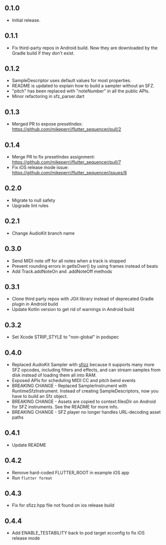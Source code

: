 ## 0.1.0

* Initial release.

## 0.1.1

* Fix third-party repos in Android build. Now they are downloaded by the Gradle build if they don't exist.

## 0.1.2

* SampleDescriptor uses default values for most properties.
* README is updated to explain how to build a sampler without an SFZ.
* "pitch" has been replaced with "noteNumber" in all the public APIs.
* Minor refactoring in sfz_parser.dart

## 0.1.3

* Merged PR to expose presetIndex: https://github.com/mikeperri/flutter_sequencer/pull/2

## 0.1.4

* Merge PR to fix presetIndex assignment: https://github.com/mikeperri/flutter_sequencer/pull/7
* Fix iOS release mode issue: https://github.com/mikeperri/flutter_sequencer/issues/8

## 0.2.0

* Migrate to null safety
* Upgrade lint rules

## 0.2.1

* Change AudioKit branch name

## 0.3.0

* Send MIDI note off for all notes when a track is stopped
* Prevent rounding errors in getIsOver() by using frames instead of beats
* Add Track.addNoteOn and .addNoteOff methods

## 0.3.1
* Clone third party repos with JGit library instead of deprecated Gradle plugin in Android build
* Update Kotlin version to get rid of warnings in Android build

## 0.3.2
* Set Xcode STRIP_STYLE to "non-global" in podspec

## 0.4.0
* Replaced AudioKit Sampler with [sfizz](https://sfz.tools/sfizz/) because it supports many more SFZ opcodes, including filters and effects, and can stream samples from disk instead of loading them all into RAM.
* Exposed APIs for scheduling MIDI CC and pitch bend events
* BREAKING CHANGE - Replaced SamplerInstrument with RuntimeSfzInstrument. Instead of creating SampleDescriptors, now you have to build an Sfz object.
* BREAKING CHANGE - Assets are copied to context.filesDir on Android for SFZ instruments. See the README for more info.
* BREAKING CHANGE - SFZ player no longer handles URL-decoding asset paths

## 0.4.1
* Update README

## 0.4.2
* Remove hard-coded FLUTTER_ROOT in example iOS app
* Run `flutter format`

## 0.4.3
* Fix for sfizz.hpp file not found on ios release build

## 0.4.4
* Add ENABLE_TESTABILITY back to pod target xcconfig to fix iOS release mode
